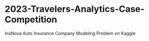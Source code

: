 # 2023-Travelers-Analytics-Case-Competition
InsNova Auto Insurance Company Modeling Problem on Kaggle
